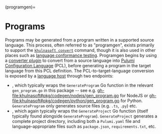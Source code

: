 (programgen)=
# Programs

Programs may be generated from a program written in a supported source language.
This process, often referred to as "programgen", exists primarily to support the
[`khulnasoft convert`](https://www.khulnasoft.com/docs/cli/commands/khulnasoft_convert/)
command, though it is also used in other places such as [language conformance
testing](language-conformance-tests). Programgen begins by using a [converter
plugin](plugins) to convert from a source language into [Pulumi Configuration
Language](pcl) (PCL), before generating a program in the target language from
this PCL definition. The PCL-to-target-language conversion is exposed by a
[language host](language-hosts) through two endpoints:

* [](khulnasoftrpc.LanguageRuntime.GenerateProgram), which typically wraps the
  `GenerateProgram` Go function in the relevant `gen_program.go` in this package
  -- see e.g. <gh-file:khulnasoft#pkg/codegen/nodejs/gen_program.go> for NodeJS or
  <gh-file:khulnasoft#pkg/codegen/python/gen_program.go> for Python.
  `GenerateProgram` only generates source files (e.g. `.ts`, `.py`) etc.
* [](khulnasoftrpc.LanguageRuntime.GenerateProject), which again typically wraps the
  `GenerateProject` Go function (itself typically found alongside
  `GenerateProgram`). `GenerateProject` generates a complete project directory,
  including both a `Pulumi.yaml` file and language-appropriate files such as
  `package.json`, `requirements.txt`, etc.
